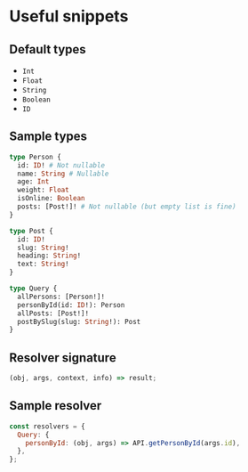 # Useful snippets

## Default types

- `Int`
- `Float`
- `String`
- `Boolean`
- `ID`

## Sample types

```graphql
type Person {
  id: ID! # Not nullable
  name: String # Nullable
  age: Int
  weight: Float
  isOnline: Boolean
  posts: [Post!]! # Not nullable (but empty list is fine)
}

type Post {
  id: ID!
  slug: String!
  heading: String!
  text: String!
}

type Query {
  allPersons: [Person!]!
  personById(id: ID!): Person
  allPosts: [Post!]!
  postBySlug(slug: String!): Post
}
```

## Resolver signature

```js
(obj, args, context, info) => result;
```

## Sample resolver

```js
const resolvers = {
  Query: {
    personById: (obj, args) => API.getPersonById(args.id),
  },
};
```
